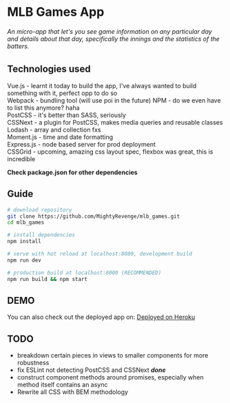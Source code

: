 # MLB Games App
###### An micro-app that let's you see game information on any particular day and details about that day, specifically the innings and the statistics of the batters.

## Technologies used
Vue.js - learnt it today to build the app, I've always wanted to build something with it, perfect opp to do so  
Webpack - bundling tool (will use poi in the future) 
NPM - do we even have to list this anymore? haha  
PostCSS - it's better than SASS, seriously  
CSSNext - a plugin for PostCSS, makes media queries and reusable classes  
Lodash - array and collection fxs  
Moment.js - time and date formatting  
Express.js - node based server for prod deployment  
CSSGrid - upcoming, amazing css layout spec, flexbox was great, this is incredible  

**Check package.json for other dependencies**

## Guide

``` bash
# download repository
git clone https://github.com/MightyRevenge/mlb_games.git
cd mlb_games

# install dependencies
npm install

# serve with hot reload at localhost:8080, development build
npm run dev

# production build at localhost:8000 (RECOMMENDED)
npm run build && npm start

```

## DEMO

You can also check out the deployed app on: [Deployed on Heroku](https://yash-mlbgames.herokuapp.com)

## TODO
- breakdown certain pieces in views to smaller components for more robustness
- fix ESLint not detecting PostCSS and CSSNext **_done_**
- construct component methods around promises, especially when method itself contains an async
- Rewrite all CSS with BEM methodology